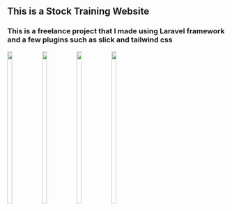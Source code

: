 ## This is a Stock Training Website
### This is a freelance project that I made using Laravel framework and a few plugins such as slick and tailwind css
<div style="display: inline;">
<img src="https://user-images.githubusercontent.com/37257641/179455807-d1812aba-36b8-497a-aa8e-83c5b4660a67.png" width="15%" height="30%"/>
<img src="https://user-images.githubusercontent.com/37257641/179456450-546b9027-43cb-4896-a78a-b18ff955de8a.png" width="15%" height="30%"/>
<img src="https://user-images.githubusercontent.com/37257641/179456465-88fd1ce0-4719-46d2-96b1-322e6ec03db4.png" width="15%" height="30%"/>
<img src="https://user-images.githubusercontent.com/37257641/179456477-12a1bd4d-78b8-44e4-bb29-0fc497f9a789.png" width="15%" height="30%"/>
</div>
